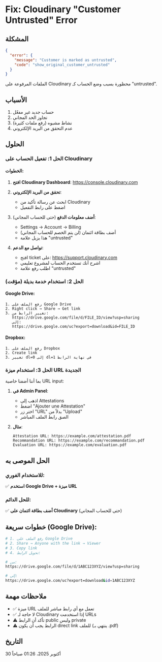 # Fix: Cloudinary "Customer Untrusted" Error

## المشكلة
```json
{
  "error": {
    "message": "Customer is marked as untrusted",
    "code": "show_original_customer_untrusted"
  }
}
```

الملفات المرفوعة على Cloudinary محظورة بسبب وضع الحساب كـ "untrusted".

## الأسباب
1. حساب جديد غير مفعّل
2. تجاوز الحد المجاني
3. نشاط مشبوه (رفع ملفات كثيرة)
4. عدم التحقق من البريد الإلكتروني

## الحلول

### الحل 1: تفعيل الحساب على Cloudinary

#### الخطوات:
1. **افتح Cloudinary Dashboard**: https://console.cloudinary.com
2. **تحقق من البريد الإلكتروني**:
   - ابحث عن رسالة تأكيد من Cloudinary
   - اضغط على رابط التفعيل

3. **أضف معلومات الدفع** (حتى للحساب المجاني):
   - Settings → Account → Billing
   - أضف بطاقة ائتمان (لن يتم الخصم للحساب المجاني)
   - هذا يزيل علامة "untrusted"

4. **تواصل مع الدعم**:
   - افتح ticket على: https://support.cloudinary.com
   - اشرح أنك تستخدم الحساب لمشروع تعليمي
   - اطلب رفع علامة "untrusted"

### الحل 2: استخدام خدمة بديلة (مؤقت)

#### Google Drive:
```
1. رفع الملف على Google Drive
2. Right click → Share → Get link
3. تغيير الرابط من:
   https://drive.google.com/file/d/FILE_ID/view?usp=sharing
   إلى:
   https://drive.google.com/uc?export=download&id=FILE_ID
```

#### Dropbox:
```
1. رفع الملف على Dropbox
2. Create link
3. تغيير dl=0 إلى dl=1 في نهاية الرابط
```

### الحل 3: استخدام ميزة URL الجديدة

بما أننا أضفنا خاصية URL input:

1. **في Admin Panel**:
   - اذهب إلى Attestations
   - اضغط "Ajouter une Attestation"
   - اختر زر "URL" بدلاً من "Upload"
   - الصق رابط الملف المباشر

2. **مثال**:
   ```
   Attestation URL: https://example.com/attestation.pdf
   Recommandation URL: https://example.com/recommandation.pdf
   Evaluation URL: https://example.com/evaluation.pdf
   ```

## الحل الموصى به

### للاستخدام الفوري:
✅ **استخدم Google Drive + ميزة URL**

### للحل الدائم:
✅ **أضف بطاقة ائتمان على Cloudinary** (حتى للحساب المجاني)

## خطوات سريعة (Google Drive):

```bash
# 1. رفع الملف على Google Drive
# 2. Share → Anyone with the link → Viewer
# 3. Copy link
# 4. تحويل الرابط:

# من:
https://drive.google.com/file/d/1ABC123XYZ/view?usp=sharing

# إلى:
https://drive.google.com/uc?export=download&id=1ABC123XYZ
```

## ملاحظات مهمة

- ✅ ميزة URL تعمل مع أي رابط مباشر للملف
- ✅ لا حاجة لـ Cloudinary إذا استخدمت URLs
- ⚠️ تأكد أن الرابط public وليس private
- ⚠️ الرابط يجب أن يكون direct link للملف (ينتهي بـ .pdf)

## التاريخ
30 أكتوبر 2025، 01:26 صباحاً
